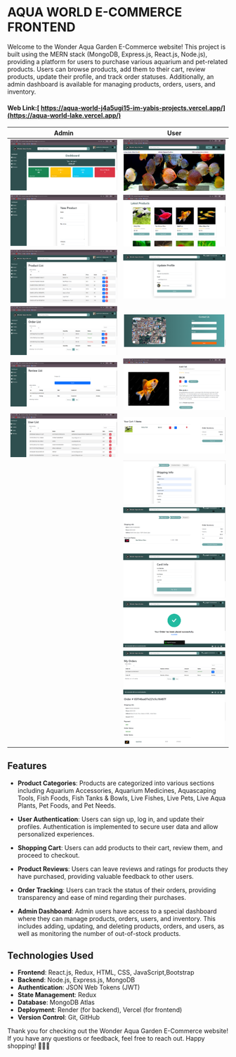 # AQUA WORLD E-COMMERCE FRONTEND

Welcome to the Wonder Aqua Garden E-Commerce website! This project is built using the MERN stack (MongoDB, Express.js, React.js, Node.js), providing a platform for users to purchase various aquarium and pet-related products. Users can browse products, add them to their cart, review products, update their profile, and track order statuses. Additionally, an admin dashboard is available for managing products, orders, users, and inventory.

#### Web Link:[ https://aqua-world-j4a5ugi15-im-yabis-projects.vercel.app/](https://aqua-world-lake.vercel.app/)


| Admin                                | User                               |
|--------------------------------------|------------------------------------|
|![Admin Dashboard](<Readme_Images/Dashboard.png>)|![Home](<Readme_Images/Home.png>)|
|![Admin New Product](<Readme_Images/Admin New Product.png>)|![Latest Products](<Readme_Images/Latest Products.png>)|
|![Admin Product List](<Readme_Images/Admin Product List.png>)|![User Profile](<Readme_Images/User Profile.png>)|
|![Admin Orders](<Readme_Images/Admin Orders.png>)|![User Contact Us](<Readme_Images/User Contact Us.png>)|
|![Admin Review](<Readme_Images/Admin Reviews.png>)|![User Product Details](<Readme_Images/User Product Details.png>)|
|![Admin User List](<Readme_Images/Admin User Panel.png>)|![User Cart Page](<Readme_Images/User Cart Page.png>)|
||![Shipping Info](<Readme_Images/Shipping Info.png>)|
||![Confirm Order](<Readme_Images/Confirm Order.png>)|
||![Card Info](<Readme_Images/Card Info.png>)|
||![Order Confirmed](<Readme_Images/Order Confirmed.png>)|
||![User Orders](<Readme_Images/User Orders.png>)|
||![Order Details](<Readme_Images/Order Details.png>)|

## Features

- **Product Categories**: Products are categorized into various sections including Aquarium Accessories, Aquarium Medicines, Aquascaping Tools, Fish Foods, Fish Tanks & Bowls, Live Fishes, Live Pets, Live Aqua Plants, Pet Foods, and Pet Needs.

- **User Authentication**: Users can sign up, log in, and update their profiles. Authentication is implemented to secure user data and allow personalized experiences.

- **Shopping Cart**: Users can add products to their cart, review them, and proceed to checkout.

- **Product Reviews**: Users can leave reviews and ratings for products they have purchased, providing valuable feedback to other users.

- **Order Tracking**: Users can track the status of their orders, providing transparency and ease of mind regarding their purchases.

- **Admin Dashboard**: Admin users have access to a special dashboard where they can manage products, orders, users, and inventory. This includes adding, updating, and deleting products, orders, and users, as well as monitoring the number of out-of-stock products.

## Technologies Used

- **Frontend**: React.js, Redux, HTML, CSS, JavaScript,Bootstrap
- **Backend**: Node.js, Express.js, MongoDB
- **Authentication**: JSON Web Tokens (JWT)
- **State Management**: Redux
- **Database**: MongoDB Atlas
- **Deployment**: Render (for backend), Vercel (for frontend)
- **Version Control**: Git, GitHub

Thank you for checking out the Wonder Aqua Garden E-Commerce website! If you have any questions or feedback, feel free to reach out. Happy shopping! 🐠🌿🛒
